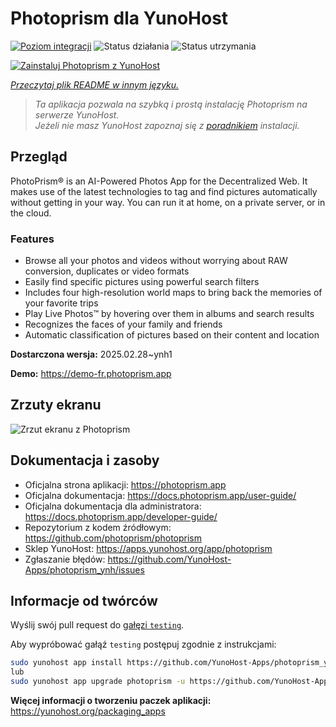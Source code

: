 <!--
To README zostało automatycznie wygenerowane przez <https://github.com/YunoHost/apps/tree/master/tools/readme_generator>
Nie powinno być ono edytowane ręcznie.
-->

# Photoprism dla YunoHost

[![Poziom integracji](https://apps.yunohost.org/badge/integration/photoprism)](https://ci-apps.yunohost.org/ci/apps/photoprism/)
![Status działania](https://apps.yunohost.org/badge/state/photoprism)
![Status utrzymania](https://apps.yunohost.org/badge/maintained/photoprism)

[![Zainstaluj Photoprism z YunoHost](https://install-app.yunohost.org/install-with-yunohost.svg)](https://install-app.yunohost.org/?app=photoprism)

*[Przeczytaj plik README w innym języku.](./ALL_README.md)*

> *Ta aplikacja pozwala na szybką i prostą instalację Photoprism na serwerze YunoHost.*  
> *Jeżeli nie masz YunoHost zapoznaj się z [poradnikiem](https://yunohost.org/install) instalacji.*

## Przegląd

PhotoPrism® is an AI-Powered Photos App for the Decentralized Web. It makes use of the latest technologies to tag and find pictures automatically without getting in your way. You can run it at home, on a private server, or in the cloud.

### Features

- Browse all your photos and videos without worrying about RAW conversion, duplicates or video formats
- Easily find specific pictures using powerful search filters
- Includes four high-resolution world maps to bring back the memories of your favorite trips
- Play Live Photos™ by hovering over them in albums and search results
- Recognizes the faces of your family and friends
- Automatic classification of pictures based on their content and location


**Dostarczona wersja:** 2025.02.28~ynh1

**Demo:** <https://demo-fr.photoprism.app>

## Zrzuty ekranu

![Zrzut ekranu z Photoprism](./doc/screenshots/photoprism.jpg)

## Dokumentacja i zasoby

- Oficjalna strona aplikacji: <https://photoprism.app>
- Oficjalna dokumentacja: <https://docs.photoprism.app/user-guide/>
- Oficjalna dokumentacja dla administratora: <https://docs.photoprism.app/developer-guide/>
- Repozytorium z kodem źródłowym: <https://github.com/photoprism/photoprism>
- Sklep YunoHost: <https://apps.yunohost.org/app/photoprism>
- Zgłaszanie błędów: <https://github.com/YunoHost-Apps/photoprism_ynh/issues>

## Informacje od twórców

Wyślij swój pull request do [gałęzi `testing`](https://github.com/YunoHost-Apps/photoprism_ynh/tree/testing).

Aby wypróbować gałąź `testing` postępuj zgodnie z instrukcjami:

```bash
sudo yunohost app install https://github.com/YunoHost-Apps/photoprism_ynh/tree/testing --debug
lub
sudo yunohost app upgrade photoprism -u https://github.com/YunoHost-Apps/photoprism_ynh/tree/testing --debug
```

**Więcej informacji o tworzeniu paczek aplikacji:** <https://yunohost.org/packaging_apps>
